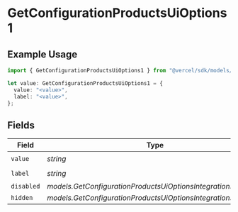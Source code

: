 # GetConfigurationProductsUiOptions1

## Example Usage

```typescript
import { GetConfigurationProductsUiOptions1 } from "@vercel/sdk/models/getconfigurationproductsop.js";

let value: GetConfigurationProductsUiOptions1 = {
  value: "<value>",
  label: "<value>",
};
```

## Fields

| Field                                                          | Type                                                           | Required                                                       | Description                                                    |
| -------------------------------------------------------------- | -------------------------------------------------------------- | -------------------------------------------------------------- | -------------------------------------------------------------- |
| `value`                                                        | *string*                                                       | :heavy_check_mark:                                             | N/A                                                            |
| `label`                                                        | *string*                                                       | :heavy_check_mark:                                             | N/A                                                            |
| `disabled`                                                     | *models.GetConfigurationProductsUiOptionsIntegrationsDisabled* | :heavy_minus_sign:                                             | N/A                                                            |
| `hidden`                                                       | *models.GetConfigurationProductsUiOptionsIntegrationsHidden*   | :heavy_minus_sign:                                             | N/A                                                            |